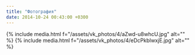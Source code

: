 ```yaml
---
title: "Фотография"
date: 2014-10-24 00:43:00 +0300
---
```



{% include media.html f="/assets/vk_photos/4/aZwd-u8whcU.jpg" alt="" %}
{% include media.html f="/assets/vk_photos/4/eDcPkblwxjE.jpg" alt="" %}
